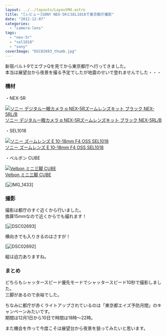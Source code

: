 ```yaml
---
layout: ../../layouts/LayoutMd.astro
title: "[レビュー]SONY NEX-5RとSEL1018で東京都庁撮影"
date: "2012-12-07"
categories: 
  - "camera-lens"
tags: 
  - "nex-5r"
  - "sel1018"
  - "sony"
coverImage: "DSC02693_thumb.jpg"
---
```


新宿バルト9でエヴァQを見てから東京都庁へ行ってきました。  
本当は展望台から夜景を撮る予定でしたが地震のせいで登れませんでした・・・

### 機材

・NEX-5R

[![ソニー デジタル一眼カメラ α NEX-5Rズームレンズキット ブラック NEX-5RL/B](/wp/images/41Ihx2NlCKL._SL160_.jpg)  
ソニー デジタル一眼カメラ α NEX-5Rズームレンズキット ブラック NEX-5RL/B  
](https://www.amazon.co.jp/exec/obidos/ASIN/B009Z3PCII/mizuka123-22/ref=nosim)

  
・SEL1018

[![ソニー ズームレンズ E 10-18mm F4 OSS SEL1018](/wp/images/31C%2BEiE2-%2BL._SL160_.jpg)  
ソニー ズームレンズ E 10-18mm F4 OSS SEL1018  
](https://www.amazon.co.jp/exec/obidos/ASIN/B009Z3PBZC/mizuka123-22/ref=nosim)

  
・ベルボン CUBE

[![Velbon ミニ三脚 CUBE](/wp/images/41AlUOyDNOL._SL160_.jpg)  
Velbon ミニ三脚 CUBE  
](https://www.amazon.co.jp/exec/obidos/ASIN/B004AFCFGI/mizuka123-22/ref=nosim)

[![IMG_1433](/wp/images/IMG_1433_thumb.jpg "IMG_1433")]

### 撮影

撮影は都庁のすぐ近くから行いました。  
換算15mmなので近くからでも撮れます！

[![DSC02693](/wp/images/DSC02693_thumb.jpg "DSC02693")]

横向きでも入りきるのはさすが！

[![DSC02692](/wp/images/DSC02692_thumb.jpg "DSC02692")]

縦は迫力ありますね。

### まとめ

どちらもシャッタースピード優先モードでシャッタースピード10秒で撮影しました。  
三脚があるので余裕でした。

ちなみに都庁が赤くライトアップされているのは「東京都エイズ予防月間」のキャンペーンみたいです。  
期間は12月1日から10日で時間は18時～22時。

また機会を作って今度こそは展望台から夜景を狙ってみたいと思います。

